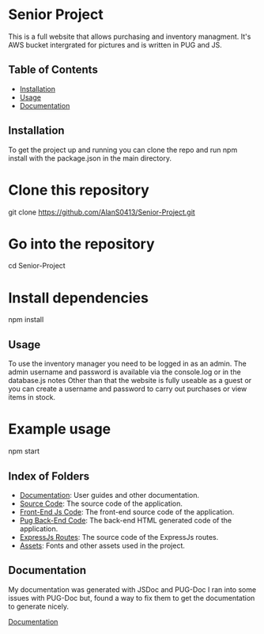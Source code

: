 # Senior Project

This is a full website that allows purchasing and inventory managment.
It's AWS bucket intergrated for pictures and is written in PUG and JS.


## Table of Contents

- [Installation](#installation)
- [Usage](#usage)
- [Documentation](#documentation)

## Installation

To get the project up and running you can clone the repo and run npm install with the package.json in the main directory.

# Clone this repository
git clone https://github.com/AlanS0413/Senior-Project.git

# Go into the repository
cd Senior-Project

# Install dependencies
npm install

## Usage

To use the inventory manager you need to be logged in as an admin.
The admin username and password is available via the console.log or in the database.js notes
Other than that the website is fully useable as a guest or you can create a username and password to carry out purchases or view items in stock.

# Example usage
npm start

## Index of Folders

- [Documentation](/Documentation/documentationindex.html): User guides and other documentation.
- [Source Code](/): The source code of the application.
- [Front-End Js Code](/public/): The front-end source code of the application.
- [Pug Back-End Code](/views/): The back-end HTML generated code of the application.
- [ExpressJs Routes](/routes/): The source code of the ExpressJs routes.
- [Assets](/public/styles/): Fonts and other assets used in the project.


## Documentation

My documentation was generated with JSDoc and PUG-Doc I ran into some issues with PUG-Doc but, found a way to fix them to get the documentation to generate nicely.

[Documentation](/Documentation/documentationindex.html)